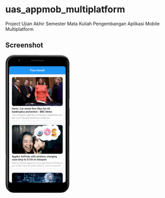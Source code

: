 # uas_appmob_multiplatform

Project Ujian Akhir Semester Mata Kuliah Pengembangan Aplikasi Mobile Multiplatform

## Screenshot
<img src="screenshot/demo-app.png" width="200rem" />
